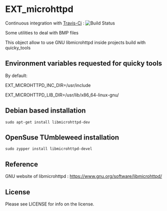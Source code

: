# EXT_microhttpd

Continuous integration with [Travis-Ci](https://travis-ci.org/quicky2000/EXT_microhttpd) : ![Build Status](https://travis-ci.org/quicky2000/EXT_microhttpd.svg?branch=master)

Some utilities to deal with BMP files

This object allow to use GNU libmicrohttpd inside projects build with quicky_tools

## Environment variables requested for quicky tools
By default:

EXT_MICROHTTPD_INC_DIR=/usr/include

EXT_MICROHTTPD_LIB_DIR=/usr/lib/x86_64-linux-gnu/

## Debian based installation
`sudo apt-get install libmicrohttpd-dev`

## OpenSuse TUmbleweed installation
`sudo zypper install libmicrohttpd-devel`

## Reference
GNU website of libmicrohttpd : https://www.gnu.org/software/libmicrohttpd/

## License
Please see LICENSE for info on the license.

